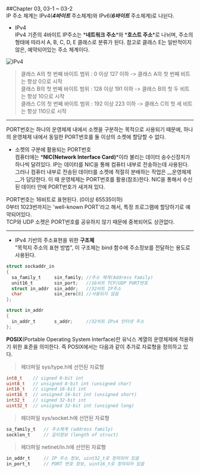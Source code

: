 ##Chapter 03, 03-1 ~ 03-2  
IP 주소 체계는 IPv4(*__4바이트__* 주소체계)와 IPv6(*__6바이트__* 주소체계)로 나뉜다.  
* IPv4  
IPv4 기준의 4바이트 IP주소는 *__네트워크 주소__*와 *__호스트 주소__*로 나뉘며, 주소의 형태에 따라서 A, B, C, D, E 클래스로 분류가 된다. 참고로 클래스 E는 일반적이지 않은, 예약되어있는 주소 체계이다.  
  
  
![IPv4](http://wiki.mikrotik.com/images/e/ee/Image3001.gif)  

>클래스 A의 첫 번째 바이트 범위 : 0 이상 127 이하 -> 클래스 A의 첫 번째 비트는 항상 0으로 시작  
클래스 B의 첫 번째 바이트 범위 : 128 이상 191 이하 -> 클래스 B의 첫 두 비트는 항상 10으로 시작  
클래스 C의 첫 번째 바이트 범위 : 192 이상 223 이하 -> 클래스 C의 첫 세 비트는 항상 110으로 시작  

***
PORT번호는 하나의 운영체제 내에서 소켓을 구분하는 목적으로 사용되기 때문에, 하나의 운영체제 내에서 동일한 PORT번호를 둘 이상의 소켓에 할당할 수 없다.  
* 소켓의 구분에 활용되는 PORT번호  
컴퓨터에는 *__NIC(Network Interface Card)__*이라 불리는 데이터 송수신장치가 하나씩 달려있다. IP는 데이터를 NIC을 통해 컴퓨터 내부로 전송하는데 사용된다. 그러나 컴퓨터 내부로 전송된 데이터를 소켓에 적절히 분배하는 작업은 __운영체제__가 담당한다. 이 때 운영체제는 PORT번호를 활용(참조)한다. NIC을 통해서 수신된 데이터 안에 PORT번호가 새겨져 있다.  
  
PORT번호는 16비트로 표현된다. (0이상 65535이하)  
0부터 1023번까지는 'well-known PORT'라고 해서, 특정 프로그램에 할당하기로 예약되어있다.  
TCP와 UDP 소켓은 PORT번호를 공유하지 않기 때문에 중복되어도 상관없다.

***

* IPv4 기반의 주소표현을 위한 __구조체__  
"목적지 주소의 표현 방법", 이 구조체는 bind 함수에 주소정보를 전달하는 용도로 사용된다.  
```c
struct sockaddr_in
{
  sa_family_t     sin_family; //주소 체계(Address Family)
  unit16_t        sin_port;   //16비트 TCP/UDP PORT번호
  struct in_addr  sin_addr;   //32비트 IP주소
  char            sin_zero[8] //사용되지 않음
};
```
```c
struct in_addr
{
  in_addr_t       s_addr;     //32비트 IPv4 인터넷 주소
};
```
__POSIX__(Portable Operating System Interface)란 유닉스 계열의 운영체제에 적용하기 위한 표준을 의미한다. 즉 POSIX에서는 다음과 같이 추가로 자료형을 정의하고 있다.  

>헤더파일 sys/type.h에 선언된 자료형  
```c
int8_t    // signed 8-bit int  
uint8_t   // unsigned 8-bit int (unsigned char)  
int16_t   // signed 16-bit int  
uint16_t  // unsigned 16-bit int (unsigned short)  
int32_t   // signed 32-bit int  
uint32_t  // unsigned 32-bit int (unsigned long)  
```

>헤더파일 sys/socket.h에 선언된 자료형  
```c
sa_family_t   // 주소체계 (address family)  
socklen_t     // 길이정보 (length of struct)  
```

>헤더파일 netinet/in.h에 선언된 자료형  
```c
in_addr_t     // IP 주소 정보, uint32_t로 정의되어 있음  
in_port_t     // PORT 번호 정보, uint16_t로 정의되어 있음  
```
